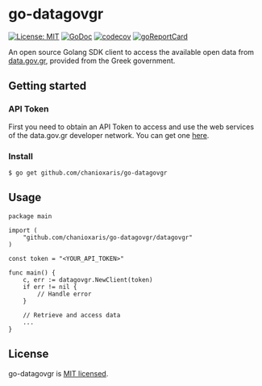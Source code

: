 # go-datagovgr

[![License: MIT](https://img.shields.io/badge/License-MIT-yellow.svg)](https://raw.githubusercontent.com/chanioxaris/go-datagovgr/master/LICENSE)
[![GoDoc](https://godoc.org/github.com/chanioxaris/go-opap?status.svg)](https://pkg.go.dev/github.com/chanioxaris/go-datagovgr)
[![codecov](https://codecov.io/gh/chanioxaris/go-datagovgr/branch/master/graph/badge.svg?token=CZKBOS132N)](https://codecov.io/gh/chanioxaris/go-datagovgr)
[![goReportCard](https://goreportcard.com/badge/github.com/chanioxaris/go-opap)](https://goreportcard.com/report/github.com/chanioxaris/go-datagovgr)

An open source Golang SDK client to access the available open data from [data.gov.gr](https://www.data.gov.gr/), 
provided from the Greek government.

## Getting started

### API Token

First you need to obtain an API Token to access and use the web services of the data.gov.gr developer network. 
You can get one [here](https://www.data.gov.gr/token/).

### Install
`$ go get github.com/chanioxaris/go-datagovgr`

## Usage
```golang
package main

import (
	"github.com/chanioxaris/go-datagovgr/datagovgr"
)

const token = "<YOUR_API_TOKEN>"

func main() {
	c, err := datagovgr.NewClient(token)
	if err != nil {
		// Handle error
	}
	
	// Retrieve and access data
	...
}
```

## License

go-datagovgr is [MIT licensed](LICENSE).